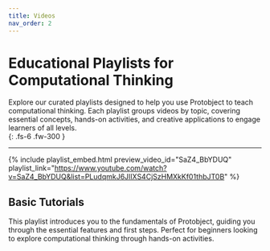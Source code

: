 ```yaml
---
title: Videos
nav_order: 2
---
```



# Educational Playlists for Computational Thinking

Explore our curated playlists designed to help you use Protobject to teach computational thinking. Each playlist groups videos by topic, covering essential concepts, hands-on activities, and creative applications to engage learners of all levels.  
{: .fs-6 .fw-300 }


---


{% include playlist_embed.html preview_video_id="SaZ4_BbYDUQ" playlist_link="https://www.youtube.com/watch?v=SaZ4_BbYDUQ&list=PLudqmkJ6JIlXS4CjSzHMXkKf01thbJT0B" %}

## Basic Tutorials
This playlist introduces you to the fundamentals of Protobject, guiding you through the essential features and first steps. Perfect for beginners looking to explore computational thinking through hands-on activities. 

